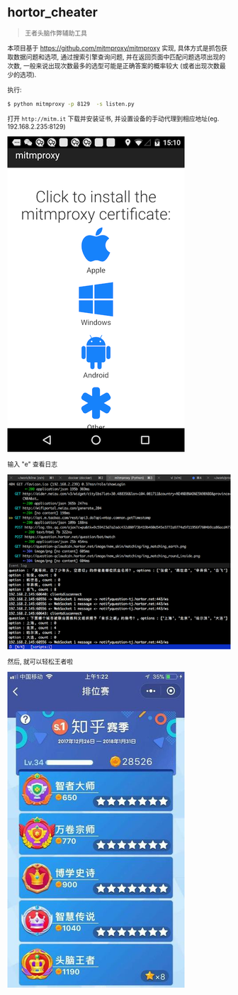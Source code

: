 # hortor_cheater

> 王者头脑作弊辅助工具

本项目基于 https://github.com/mitmproxy/mitmproxy 实现, 具体方式是抓包获取数据问题和选项, 通过搜索引擎查询问题, 
并在返回页面中匹配问题选项出现的次数, 一般来说出现次数最多的选型可能是正确答案的概率较大 (或者出现次数最少的选项).

执行:

```bash
$ python mitmproxy -p 8129  -s listen.py
```

打开 `http://mitm.it` 下载并安装证书, 并设置设备的手动代理到相应地址(eg. 192.168.2.235:8129)

![](screenshot3.png)


输入 "e" 查看日志

![](screenshot2.png)

然后, 就可以轻松王者啦

![](screenshot1.jpg)
